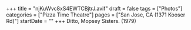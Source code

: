 +++
title = "njKuWvc8xS4EWTCBjtrJ.avif"
draft = false
tags = ["Photos"]
categories = ["Pizza Time Theatre"]
pages = ["San Jose, CA (1371 Kooser Rd)"]
startDate = ""
+++
Ditto, Mopsey Sisters. (1979)
